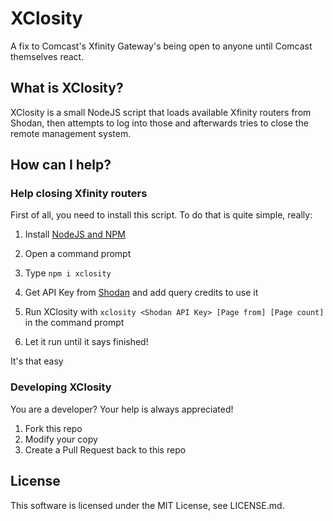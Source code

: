 XClosity
========
A fix to Comcast's Xfinity Gateway's being open to anyone until Comcast themselves react.

## What is XClosity?
XClosity is a small NodeJS script that loads available Xfinity routers from Shodan,
then attempts to log into those and afterwards tries to close the remote management
system.

## How can I help?

### Help closing Xfinity routers
First of all, you need to install this script. To do that is quite simple, really:
1. Install [NodeJS and NPM](https://nodejs.org/)

2. Open a command prompt

3. Type `npm i xclosity`

4. Get API Key from [Shodan](https://www.shodan.io/) and add query credits to use it

5. Run XClosity with `xclosity <Shodan API Key> [Page from] [Page count]` in the command prompt

6. Let it run until it says finished!

It's that easy

### Developing XClosity
You are a developer? Your help is always appreciated!
1. Fork this repo
2. Modify your copy
3. Create a Pull Request back to this repo

## License
This software is licensed under the MIT License, see LICENSE.md.